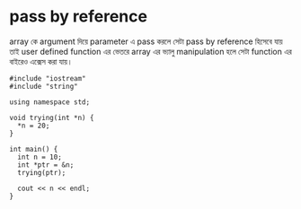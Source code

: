 # pass by reference

array কে argument দিয়ে parameter এ pass করলে সেটা pass by reference হিসেবে যায় তাই user defined function এর ভেতরে array এর ভ্যালু manipulation হলে সেটা function এর বাইরেও এক্সেস করা যায়।&#x20;

```
#include "iostream"
#include "string"

using namespace std;

void trying(int *n) {
  *n = 20;
}

int main() {
  int n = 10;
  int *ptr = &n;
  trying(ptr);

  cout << n << endl;
}
```
